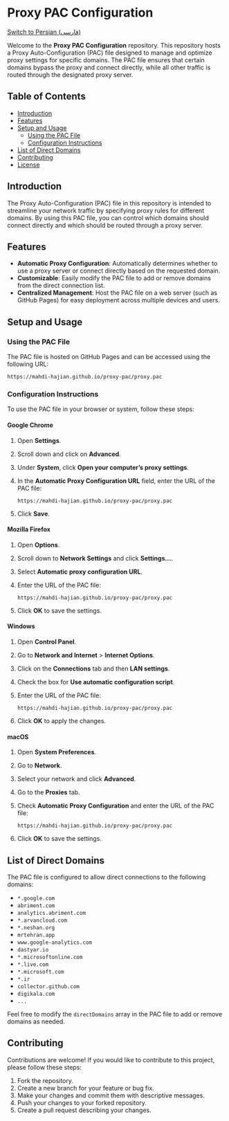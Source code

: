 
# Proxy PAC Configuration

[Switch to Persian (فارسی)](README_FA.md)

Welcome to the **Proxy PAC Configuration** repository. This repository hosts a Proxy Auto-Configuration (PAC) file designed to manage and optimize proxy settings for specific domains. The PAC file ensures that certain domains bypass the proxy and connect directly, while all other traffic is routed through the designated proxy server.

## Table of Contents

- [Introduction](#introduction)
- [Features](#features)
- [Setup and Usage](#setup-and-usage)
  - [Using the PAC File](#using-the-pac-file)
  - [Configuration Instructions](#configuration-instructions)
- [List of Direct Domains](#list-of-direct-domains)
- [Contributing](#contributing)
- [License](#license)

## Introduction

The Proxy Auto-Configuration (PAC) file in this repository is intended to streamline your network traffic by specifying proxy rules for different domains. By using this PAC file, you can control which domains should connect directly and which should be routed through a proxy server.

## Features

- **Automatic Proxy Configuration**: Automatically determines whether to use a proxy server or connect directly based on the requested domain.
- **Customizable**: Easily modify the PAC file to add or remove domains from the direct connection list.
- **Centralized Management**: Host the PAC file on a web server (such as GitHub Pages) for easy deployment across multiple devices and users.

## Setup and Usage

### Using the PAC File

The PAC file is hosted on GitHub Pages and can be accessed using the following URL:

```
https://mahdi-hajian.github.io/proxy-pac/proxy.pac
```

### Configuration Instructions

To use the PAC file in your browser or system, follow these steps:

#### Google Chrome

1. Open **Settings**.
2. Scroll down and click on **Advanced**.
3. Under **System**, click **Open your computer’s proxy settings**.
4. In the **Automatic Proxy Configuration URL** field, enter the URL of the PAC file:

   ```
   https://mahdi-hajian.github.io/proxy-pac/proxy.pac
   ```

5. Click **Save**.

#### Mozilla Firefox

1. Open **Options**.
2. Scroll down to **Network Settings** and click **Settings...**.
3. Select **Automatic proxy configuration URL**.
4. Enter the URL of the PAC file:

   ```
   https://mahdi-hajian.github.io/proxy-pac/proxy.pac
   ```

5. Click **OK** to save the settings.

#### Windows

1. Open **Control Panel**.
2. Go to **Network and Internet** > **Internet Options**.
3. Click on the **Connections** tab and then **LAN settings**.
4. Check the box for **Use automatic configuration script**.
5. Enter the URL of the PAC file:

   ```
   https://mahdi-hajian.github.io/proxy-pac/proxy.pac
   ```

6. Click **OK** to apply the changes.

#### macOS

1. Open **System Preferences**.
2. Go to **Network**.
3. Select your network and click **Advanced**.
4. Go to the **Proxies** tab.
5. Check **Automatic Proxy Configuration** and enter the URL of the PAC file:

   ```
   https://mahdi-hajian.github.io/proxy-pac/proxy.pac
   ```

6. Click **OK** to save the settings.

## List of Direct Domains

The PAC file is configured to allow direct connections to the following domains:

- `*.google.com`
- `abriment.com`
- `analytics.abriment.com`
- `*.arvancloud.com`
- `*.neshan.org`
- `mrtehran.app`
- `www.google-analytics.com`
- `dastyar.io`
- `*.microsoftonline.com`
- `*.live.com`
- `*.microsoft.com`
- `*.ir`
- `collector.github.com`
- `digikala.com`
- `...`

Feel free to modify the `directDomains` array in the PAC file to add or remove domains as needed.

## Contributing

Contributions are welcome! If you would like to contribute to this project, please follow these steps:

1. Fork the repository.
2. Create a new branch for your feature or bug fix.
3. Make your changes and commit them with descriptive messages.
4. Push your changes to your forked repository.
5. Create a pull request describing your changes.
